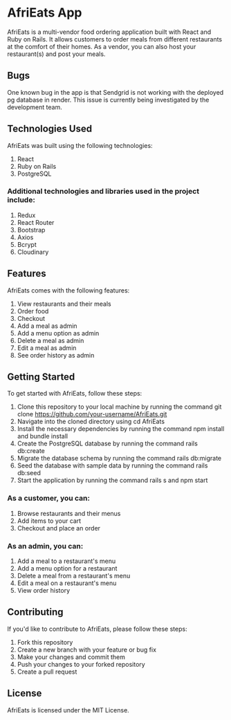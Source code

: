 # AfriEats App
AfriEats is a multi-vendor food ordering application built with React and Ruby on Rails. It allows customers to order meals from different restaurants at the comfort of their homes. As a vendor, you can also host your restaurant(s) and post your meals.

## Bugs
One known bug in the app is that Sendgrid is not working with the deployed pg database in render. This issue is currently being investigated by the development team.

## Technologies Used
AfriEats was built using the following technologies:

1. React
2. Ruby on Rails
3. PostgreSQL

### Additional technologies and libraries used in the project include:
1. Redux
2. React Router
3. Bootstrap
4. Axios
5. Bcrypt
6. Cloudinary

## Features
AfriEats comes with the following features:

1. View restaurants and their meals
2. Order food
3. Checkout
4. Add a meal as admin
5. Add a menu option as admin
6. Delete a meal as admin
7. Edit a meal as admin
8. See order history as admin

## Getting Started
To get started with AfriEats, follow these steps:

1. Clone this repository to your local machine by running the command git clone https://github.com/your-username/AfriEats.git
2. Navigate into the cloned directory using cd AfriEats
3. Install the necessary dependencies by running the command npm install and bundle install
4. Create the PostgreSQL database by running the command rails db:create
5. Migrate the database schema by running the command rails db:migrate
6. Seed the database with sample data by running the command rails db:seed
7. Start the application by running the command rails s and npm start

### As a customer, you can:

1. Browse restaurants and their menus
2. Add items to your cart
3. Checkout and place an order

### As an admin, you can:

1. Add a meal to a restaurant's menu
2. Add a menu option for a restaurant
3. Delete a meal from a restaurant's menu
4. Edit a meal on a restaurant's menu
5. View order history

## Contributing
If you'd like to contribute to AfriEats, please follow these steps:

1. Fork this repository
2. Create a new branch with your feature or bug fix
3. Make your changes and commit them
4. Push your changes to your forked repository
5. Create a pull request

## License
AfriEats is licensed under the MIT License.
